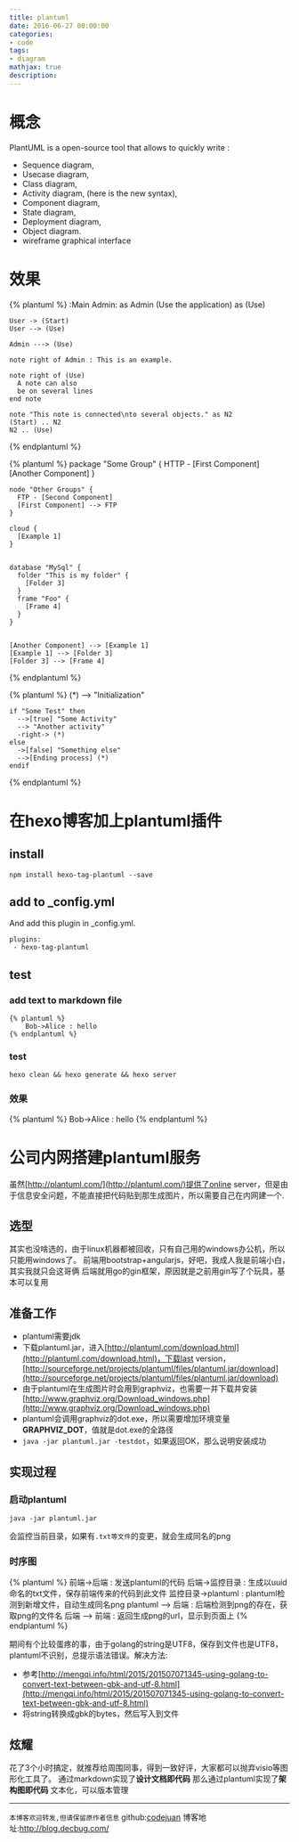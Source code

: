 ```yaml
---
title: plantuml
date: 2016-06-27 00:00:00
categories:
- code
tags: 
- diagram
mathjax: true
description: 
---
```


# 概念

PlantUML is a open-source tool that allows to quickly write :
- Sequence diagram,
- Usecase diagram,
- Class diagram,
- Activity diagram, (here is the new syntax),
- Component diagram,
- State diagram,
- Deployment diagram,
- Object diagram.
- wireframe graphical interface

<!--more-->

# 效果

{% plantuml %}
    :Main Admin: as Admin
    (Use the application) as (Use)

    User -> (Start)
    User --> (Use)

    Admin ---> (Use)

    note right of Admin : This is an example.

    note right of (Use)
      A note can also
      be on several lines
    end note

    note "This note is connected\nto several objects." as N2
    (Start) .. N2
    N2 .. (Use)
{% endplantuml %}

{% plantuml %}
    package "Some Group" {
      HTTP - [First Component]
      [Another Component]
    }

    node "Other Groups" {
      FTP - [Second Component]
      [First Component] --> FTP
    }

    cloud {
      [Example 1]
    }


    database "MySql" {
      folder "This is my folder" {
        [Folder 3]
      }
      frame "Foo" {
        [Frame 4]
      }
    }


    [Another Component] --> [Example 1]
    [Example 1] --> [Folder 3]
    [Folder 3] --> [Frame 4]
{% endplantuml %}

{% plantuml %}
    (*) --> "Initialization"

    if "Some Test" then
      -->[true] "Some Activity"
      --> "Another activity"
      -right-> (*)
    else
      ->[false] "Something else"
      -->[Ending process] (*)
    endif
{% endplantuml %}

# 在hexo博客加上plantuml插件

## install
```
npm install hexo-tag-plantuml --save
```

## add to _config.yml
And add this plugin in _config.yml.
```
plugins:
 - hexo-tag-plantuml
```

## test

### add text to markdown file
```
{% plantuml %}
    Bob->Alice : hello
{% endplantuml %}
```

### test
```
hexo clean && hexo generate && hexo server
```

### 效果
{% plantuml %}
    Bob->Alice : hello
{% endplantuml %}

# 公司内网搭建plantuml服务
虽然[http://plantuml.com/](http://plantuml.com/)提供了online server，但是由于信息安全问题，不能直接把代码贴到那生成图片，所以需要自己在内网建一个.

## 选型
其实也没啥选的，由于linux机器都被回收，只有自己用的windows办公机，所以只能用windows了。
前端用bootstrap+angularjs，好吧，我成人我是前端小白，其实我就只会这哥俩
后端就用go的gin框架，原因就是之前用gin写了个玩具，基本可以复用

## 准备工作
- plantuml需要jdk
- 下载plantuml.jar，进入[http://plantuml.com/download.html](http://plantuml.com/download.html)，下载last version，[http://sourceforge.net/projects/plantuml/files/plantuml.jar/download](http://sourceforge.net/projects/plantuml/files/plantuml.jar/download)
- 由于plantuml在生成图片时会用到graphviz，也需要一并下载并安装[http://www.graphviz.org/Download_windows.php](http://www.graphviz.org/Download_windows.php)
- plantuml会调用graphviz的dot.exe，所以需要增加环境变量**GRAPHVIZ_DOT**，值就是dot.exe的全路径
- `java -jar plantuml.jar -testdot`，如果返回OK，那么说明安装成功

## 实现过程
### 启动plantuml
```
java -jar plantuml.jar
```
会监控当前目录，如果有`.txt等文件`的变更，就会生成同名的png

### 时序图

{% plantuml %}
    前端->后端 : 发送plantuml的代码
    后端->监控目录 : 生成以uuid命名的txt文件，保存前端传来的代码到此文件
    监控目录->plantuml : plantuml检测到新增文件，自动生成同名png
    plantuml --> 后端 : 后端检测到png的存在，获取png的文件名
    后端 --> 前端 : 返回生成png的url，显示到页面上
{% endplantuml %}

期间有个比较蛋疼的事，由于golang的string是UTF8，保存到文件也是UTF8，plantuml不识别，总提示语法错误。解决方法:
- 参考[http://mengqi.info/html/2015/201507071345-using-golang-to-convert-text-between-gbk-and-utf-8.html](http://mengqi.info/html/2015/201507071345-using-golang-to-convert-text-between-gbk-and-utf-8.html)
- 将string转换成gbk的bytes，然后写入到文件

## 炫耀
花了3个小时搞定，就推荐给周围同事，得到一致好评，大家都可以抛弃visio等图形化工具了。
通过markdown实现了**设计文档即代码**
那么通过plantuml实现了**架构图即代码**
文本化，可以版本管理


----------------------------

`本博客欢迎转发,但请保留原作者信息`
github:[codejuan](https://github.com/CodeJuan)
博客地址:http://blog.decbug.com/


